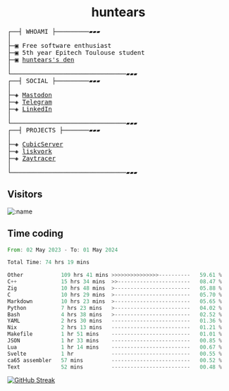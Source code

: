 <h1 align="center">
huntears
</h1>
<!-- <p align="center">
<img src=https://huntears.com/img/pfp.webp width=30%/>
</p>
<style>
img {
    border-radius: 50%;
}
</style> -->
<pre>
┌──┤ WHOAMI ├─────────▰▰▰
│
├─▣ Free software enthusiast
├─▣ 5th year Epitech Toulouse student
├─▣ <a href="https://huntears.com/">huntears's den</a>
│
└───────────────────────────────▰▰▰
┌──┤ SOCIAL ├─────────▰▰▰
│
├─◈ <a href="https://fosstodon.org/@huntears">Mastodon</a>
├─◈ <a href="https://t.me/huntears">Telegram</a>
├─◈ <a href="https://www.linkedin.com/in/alexandre-flion">LinkedIn</a>
│
└───────────────────────────────▰▰▰
┌──┤ PROJECTS ├───────▰▰▰
│
├─◈ <a href="https://github.com/CubicMC/cubic-server">CubicServer</a>
├─◈ <a href="https://github.com/Epitech/B-AIA-500_liskvork">liskvork</a>
├─◈ <a href="https://github.com/Miou-zora/Zaytracer">Zaytracer</a>
│
└───────────────────────────────▰▰▰
</pre>

## Visitors

![:name](https://count.getloli.com/get/@huntears?theme=rule34)

## Time coding

<!--START_SECTION:wakatime-->

```rust
From: 02 May 2023 - To: 01 May 2024

Total Time: 74 hrs 19 mins

Other            109 hrs 41 mins >>>>>>>>>>>>>>>----------   59.61 %
C++              15 hrs 34 mins  >>-----------------------   08.47 %
Zig              10 hrs 48 mins  >------------------------   05.88 %
C                10 hrs 29 mins  >------------------------   05.70 %
Markdown         10 hrs 23 mins  >------------------------   05.65 %
Python           7 hrs 23 mins   >------------------------   04.02 %
Bash             4 hrs 38 mins   >------------------------   02.52 %
YAML             2 hrs 30 mins   -------------------------   01.36 %
Nix              2 hrs 13 mins   -------------------------   01.21 %
Makefile         1 hr 51 mins    -------------------------   01.01 %
JSON             1 hr 33 mins    -------------------------   00.85 %
Lua              1 hr 14 mins    -------------------------   00.67 %
Svelte           1 hr            -------------------------   00.55 %
ca65 assembler   57 mins         -------------------------   00.52 %
Text             52 mins         -------------------------   00.48 %
```

<!--END_SECTION:wakatime-->

[![GitHub Streak](https://streak-stats.demolab.com?user=huntears)](https://git.io/streak-stats)
